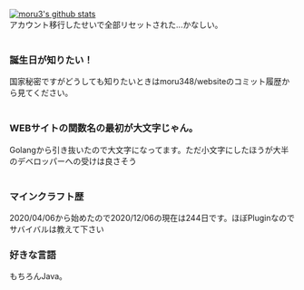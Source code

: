 [![moru3's github stats](https://github-readme-stats.vercel.app/api?username=moru348)](https://github.com/anuraghazra/github-readme-stats)<br>
アカウント移行したせいで全部リセットされた...かなしい。
<br><br>
### 誕生日が知りたい！<br>
国家秘密ですがどうしても知りたいときはmoru348/websiteのコミット履歴から見てください。<br>
<br>
### WEBサイトの関数名の最初が大文字じゃん。<br>
Golangから引き抜いたので大文字になってます。ただ小文字にしたほうが大半のデベロッパーへの受けは良さそう<br>
<br>
### マインクラフト歴<br>
2020/04/06から始めたので2020/12/06の現在は244日です。ほぼPluginなのでサバイバルは教えて下さい<br>

### 好きな言語<br>
もちろんJava。

